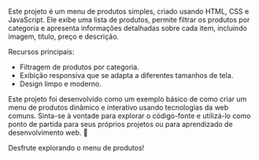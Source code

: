 Este projeto é um menu de produtos simples, criado usando HTML, CSS e JavaScript. Ele exibe uma lista de produtos, permite filtrar os produtos por categoria e apresenta informações detalhadas sobre cada item, incluindo imagem, título, preço e descrição.

Recursos principais:
- Filtragem de produtos por categoria.
- Exibição responsiva que se adapta a diferentes tamanhos de tela.
- Design limpo e moderno.

Este projeto foi desenvolvido como um exemplo básico de como criar um menu de produtos dinâmico e interativo usando tecnologias da web comuns. Sinta-se à vontade para explorar o código-fonte e utilizá-lo como ponto de partida para seus próprios projetos ou para aprendizado de desenvolvimento web. 🚀

Desfrute explorando o menu de produtos!
